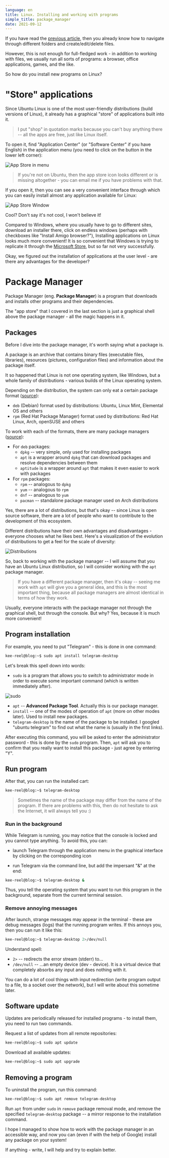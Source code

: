 ```yaml
---
language: en
title: Linux. Installing and working with programs
simple_title: package_manager
date: 2021-09-12
---
```


If you have read the [previous article](../basics), then you already know how to navigate through different folders and create/edit/delete files.

However, this is not enough for full-fledged work - in addition to working with files, we usually run all sorts of programs: a browser, office applications, games, and the like.

So how do you install new programs on Linux?

# "Store" applications

Since Ubuntu Linux is one of the most user-friendly distributions (build versions of Linux), it already has a graphical "store" of applications built into it.

> I put "shop" in quotation marks because you can't buy anything there -- all the apps are free, just like Linux itself.

To open it, find "Application Center" (or "Software Center" if you have English) in the application menu (you need to click on the button in the lower left corner):

![App Store in menu](/assets/images/linux-software-center.png)

> If you're not on Ubuntu, then the app store icon looks different or is missing altogether - you can email me if you have problems with that.

If you open it, then you can see a very convenient interface through which you can easily install almost any application available for Linux:

![App Store Window](/assets/images/linux-software-center-window.png)

Cool? Don't say it's not cool, I won't believe it!

Compared to Windows, where you usually have to go to different sites, download an installer there, click on endless windows (perhaps with checkboxes like "Install Amigo browser?"), Installing applications on Linux looks much more convenient! It is so convenient that Windows is trying to replicate it through the [Microsoft Store](https://apps.microsoft.com/store/apps), but so far not very successfully.

Okay, we figured out the installation of applications at the user level - are there any advantages for the developer?

# Package Manager

Package Manager (eng. __Package Manager__) is a program that downloads and installs other programs and their dependencies.

The "app store" that I covered in the last section is just a graphical shell above the package manager - all the magic happens in it.

## Packages

Before I dive into the package manager, it's worth saying what a package is.

A package is an archive that contains binary files (executable files, libraries), resources (pictures, configuration files) and information about the package itself.

It so happened that Linux is not one operating system, like Windows, but a whole family of distributions - various builds of the Linux operating system.

Depending on the distribution, the system can only eat a certain package format ([source](https://en.wikipedia.org/wiki/List_of_Linux_distributions)):

* `deb` (Debian) format used by distributions: Ubuntu, Linux Mint, Elemental OS and others
* `rpm` (Red Hat Package Manager) format used by distributions: Red Hat Linux, Arch, openSUSE and others

To work with each of the formats, there are many package managers ([source](https://www.rosehosting.com/blog/linux-package-managers/)):

* For `deb` packages:
    * `dpkg` -- very simple, only used for installing packages
    * `apt` is a wrapper around `dpkg` that can download packages and resolve dependencies between them
    * `aptitude` is a wrapper around `apt` that makes it even easier to work with packages
* For `rpm` packages:
    * `rpm` -- analogous to `dpkg`
    * `yum` -- analogous to `rpm`
    * `dnf` -- analogous to `yum`
    * `pacman` -- standalone package manager used on Arch distributions

Yes, there are a lot of distributions, but that's okay -- since Linux is open source software, there are a lot of people who want to contribute to the development of this ecosystem.

Different distributions have their own advantages and disadvantages - everyone chooses what he likes best. Here's a visualization of the evolution of distributions to get a feel for the scale of diversity:

![Distributions](/assets/images/linux-distributions.png)

So, back to working with the package manager -- I will assume that you have an Ubuntu Linux distribution, so I will consider working with the `apt` package manager.

> If you have a different package manager, then it's okay -- seeing me work with `apt` will give you a general idea, and this is the most important thing, because all package managers are almost identical in terms of how they work.

Usually, everyone interacts with the package manager not through the graphical shell, but through the console. But why? Yes, because it is much more convenient!

## Program installation

For example, you need to put "Telegram" - this is done in one command:

```bash
kee-reel@blog:~$ sudo apt install telegram-desktop
```

Let's break this spell down into words:

* `sudo` is a program that allows you to switch to administrator mode in order to execute some important command (which is written immediately after).

![sudo](/assets/images/linux-sudo.png)

* `apt` -- **Advanced Package Tool**. Actually this is our package manager.
* `install` -- one of the modes of operation of `apt` (more on other modes later). Used to install new packages.
* `telegram-desktop` is the name of the package to be installed. I googled "ubuntu telegram" to find out what the name is (usually in the first links).

After executing this command, you will be asked to enter the administrator password - this is done by the `sudo` program. Then, `apt` will ask you to confirm that you really want to install this package - just agree by entering "Y".

## Run program

After that, you can run the installed cart:

```bash
kee-reel@blog:~$ telegram-desktop
```

> Sometimes the name of the package may differ from the name of the program. If there are problems with this, then do not hesitate to ask the Internet, it will always tell you :)

### Run in the background

While Telegram is running, you may notice that the console is locked and you cannot type anything. To avoid this, you can:

* launch Telegram through the application menu in the graphical interface by clicking on the corresponding icon

* run Telegram via the command line, but add the impersant "&" at the end:
```bash
kee-reel@blog:~$ telegram-desktop &
```

Thus, you tell the operating system that you want to run this program in the background, separate from the current terminal session.

### Remove annoying messages

After launch, strange messages may appear in the terminal - these are debug messages (logs) that the running program writes. If this annoys you, then you can run it like this:

```bash
kee-reel@blog:~$ telegram-desktop 2>/dev/null
```

Understand spell:

* `2>` -- redirects the error stream (stderr) to...
* `/dev/null` -- ...an empty device (dev - device). It is a virtual device that completely absorbs any input and does nothing with it.

You can do a lot of cool things with input redirection (write program output to a file, to a socket over the network), but I will write about this sometime later.

## Software update

Updates are periodically released for installed programs - to install them, you need to run two commands.

Request a list of updates from all remote repositories:

```bash
kee-reel@blog:~$ sudo apt update
```

Download all available updates:

```bash
kee-reel@blog:~$ sudo apt upgrade
```

## Removing a program

To uninstall the program, run this command:

```bash
kee-reel@blog:~$ sudo apt remove telegram-desktop
```

Run `apt` from under `sudo` in `remove` package removal mode, and remove the specified `telegram-desktop` package -- a mirror response to the installation command.

I hope I managed to show how to work with the package manager in an accessible way, and now you can (even if with the help of Google) install any package on your system!

If anything - write, I will help and try to explain better.
